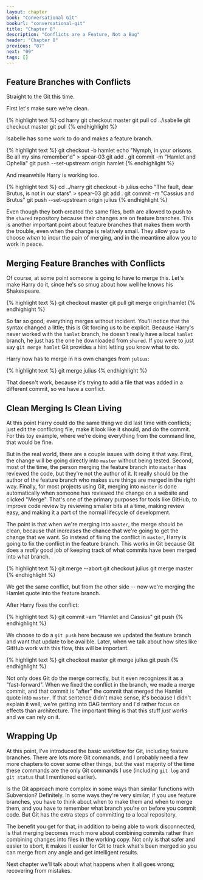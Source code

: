 ```yaml
---
layout: chapter
book: "Conversational Git"
bookurl: "conversational-git"
title: "Chapter 8"
description: "Conflicts are a Feature, Not a Bug"
header: "Chapter 8"
previous: "07"
next: "09"
tags: []
---
```


Feature Branches with Conflicts
-------------------------------

Straight to the Git this time.

First let's make sure we're clean.

{% highlight text %}
cd harry
git checkout master
git pull
cd ../isabelle
git checkout master
git pull
{% endhighlight %}

Isabelle has some work to do and makes a feature branch.

{% highlight text %}
git checkout -b hamlet
echo "Nymph, in your orisons. Be all my sins remember'd" > spear-03
git add .
git commit -m "Hamlet and Ophelia"
git push --set-upstream origin hamlet
{% endhighlight %}

And meanwhile Harry is working too.

{% highlight text %}
cd ../harry
git checkout -b julius
echo "The fault, dear Brutus, is not in our stars" > spear-03
git add .
git commit -m "Cassius and Brutus"
git push --set-upstream origin julius
{% endhighlight %}

Even though they both created the same files, both are allowed to push to the
`shared` repository because their changes are on feature branches. This is another
important point about feature branches that makes them worth the trouble, even
when the change is relatively small. They allow you to choose *when* to incur the
pain of merging, and in the meantime allow you to work in peace.

Merging Feature Branches with Conflicts 
---------------------------------------

Of course, at some point someone is going to have to merge this. Let's make Harry
do it, since he's so smug about how well he knows his Shakespeare.

{% highlight text %}
git checkout master
git pull
git merge origin/hamlet
{% endhighight %}

So far so good; everything merges without incident. You'll notice that the syntax
changed a little; this is Git forcing us to be explicit. Because Harry's never
worked with the `hamlet` branch, he doesn't really have a local `hamlet` branch,
he just has the one he downloaded from `shared`. If you were to just say
`git merge hamlet` Git provides a hint letting you know what to do.

Harry now has to merge in his own changes from `julius`:

{% highlight text %}
git merge julius
{% endhighlight %}

That doesn't work, because it's trying to add a file that was added in a different
commit, so we have a conflict.

Clean Merging Is Clean Living
-----------------------------

At this point Harry could do the same thing we did last time with conflicts; just edit
the conflicting file, make it look like it should, and do the commit. For this toy
example, where we're doing everything from the command line, that would be fine.

But in the real world, there are a couple issues with doing it that way. First, the
change will be going directly into `master` without being tested. Second, most of the
time, the person merging the feature branch into `master` has reviewed the code, but
they're not the author of it. It really should be the author of the feature branch who
makes sure things are merged in the right way. Finally, for most projects using Git,
merging into `master` is done automatically when someone has reviewed the change
on a website and clicked "Merge". That's one of the primary purposes for tools like
GitHub; to improve code review by reviewing smaller bits at a time, making review easy,
and making it a part of the normal lifecycle of development.

The point is that when we're merging into `master`, the merge should be clean, because
that increases the chance that we're going to get the change that we want. So instead
of fixing the conflict in `master`, Harry is going to fix the conflict in the feature
branch. This works in Git because Git does a *really* good job of keeping track of
what commits have been merged into what branch.

{% highlight text %}
git merge --abort
git checkout julius
git merge master
{% endhighlight %}

We get the same conflict, but from the other side -- now we're merging the Hamlet
quote into the feature branch. 

After Harry fixes the conflict:

{% highlight text %}
git commit -am "Hamlet and Cassius"
git push
{% endhighlight %}

We choose to do a `git push` here because we updated the feature branch and want that
update to be availble. Later, when we talk about how sites like GitHub work with this
flow, this will be important.

{% highlight text %}
git checkout master
git merge julius
git push
{% endhighlight %}

Not only does Git do the merge correctly, but it even recognizes it as a "fast-forward".
When we fixed the conflict in the branch, we made a merge commit, and that commit is
"after" the commit that merged the Hamlet quote into `master`. If that sentence didn't 
make sense, it's because I didn't explain it well; we're getting into DAG territory
and I'd rather focus on effects than architecture. The important thing is that
this stuff *just works* and we can rely on it.

Wrapping Up
-----------

At this point, I've introduced the basic workflow for Git, including feature branches.
There are lots more Git commands, and I probably need a few more chapters to cover
some other things, but the vast majority of the time these commands are the
only Git commands I use (including `git log` and `git status` that I mentioned earlier).

Is the Git approach more complex in some ways than similar functions with Subversion?
Definitely. In some ways they're very similar; if you use feature branches, you have to
think about when to make them and when to merge them, and you have to remember what branch
you're on before you commit code. But Git has the extra steps of committing to a local
repository.

The benefit you get for that, in addition to being able to work disconnected, is that
merging becomes much more about combining commits rather than combining changes into
files in the working copy. Not only is that safer and easier to abort, it makes it
easier for Git to track what's been merged so you can merge from any angle and get
intelligent results.

Next chapter we'll talk about what happens when it all goes wrong; recovering from
mistakes.

